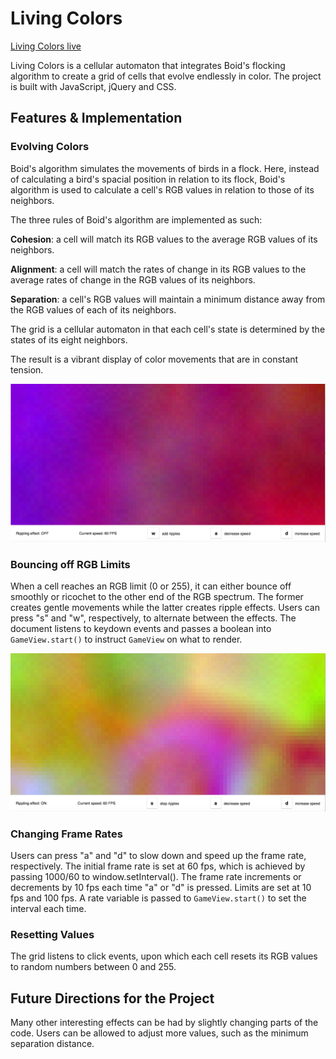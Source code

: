 # Living Colors

[Living Colors live][github]

[github]: https://ykpeng.github.io

Living Colors is a cellular automaton that integrates Boid's flocking algorithm to create a grid of cells that evolve endlessly in color. The project is built with JavaScript, jQuery and CSS.

## Features & Implementation

### Evolving Colors

Boid's algorithm simulates the movements of birds in a flock. Here, instead of calculating a bird's spacial position in relation to its flock, Boid's algorithm is used to calculate a cell's RGB values in relation to those of its neighbors.

The three rules of Boid's algorithm are implemented as such:

**Cohesion**: a cell will match its RGB values to the average RGB values of its neighbors.

**Alignment**: a cell will match the rates of change in its RGB values to the average rates of change in the RGB values of its neighbors.

**Separation**: a cell's RGB values will maintain a minimum distance away from the RGB values of each of its neighbors.

The grid is a cellular automaton in that each cell's state is determined by the states of its eight neighbors.

The result is a vibrant display of color movements that are in constant tension.

![smooth]

### Bouncing off RGB Limits

When a cell reaches an RGB limit (0 or 255), it can either bounce off smoothly or ricochet to the other end of the RGB spectrum. The former creates gentle movements while the latter creates ripple effects. Users can press "s" and "w", respectively, to alternate between the effects. The document listens to keydown events and passes a boolean into `GameView.start()` to instruct `GameView` on what to render.

![ripple]

### Changing Frame Rates

Users can press "a" and "d" to slow down and speed up the frame rate, respectively. The initial frame rate is set at 60 fps, which is achieved by passing 1000/60 to window.setInterval(). The frame rate increments or decrements by 10 fps each time "a" or "d" is pressed. Limits are set at 10 fps and 100 fps. A rate variable is passed to `GameView.start()` to set the interval each time.

### Resetting Values

The grid listens to click events, upon which each cell resets its RGB values to random numbers between 0 and 255.  

## Future Directions for the Project

Many other interesting effects can be had by slightly changing parts of the code. Users can be allowed to adjust more values, such as the minimum separation distance.  

[smooth]: ./screenshots/smooth.png
[ripple]: ./screenshots/ripple.png
